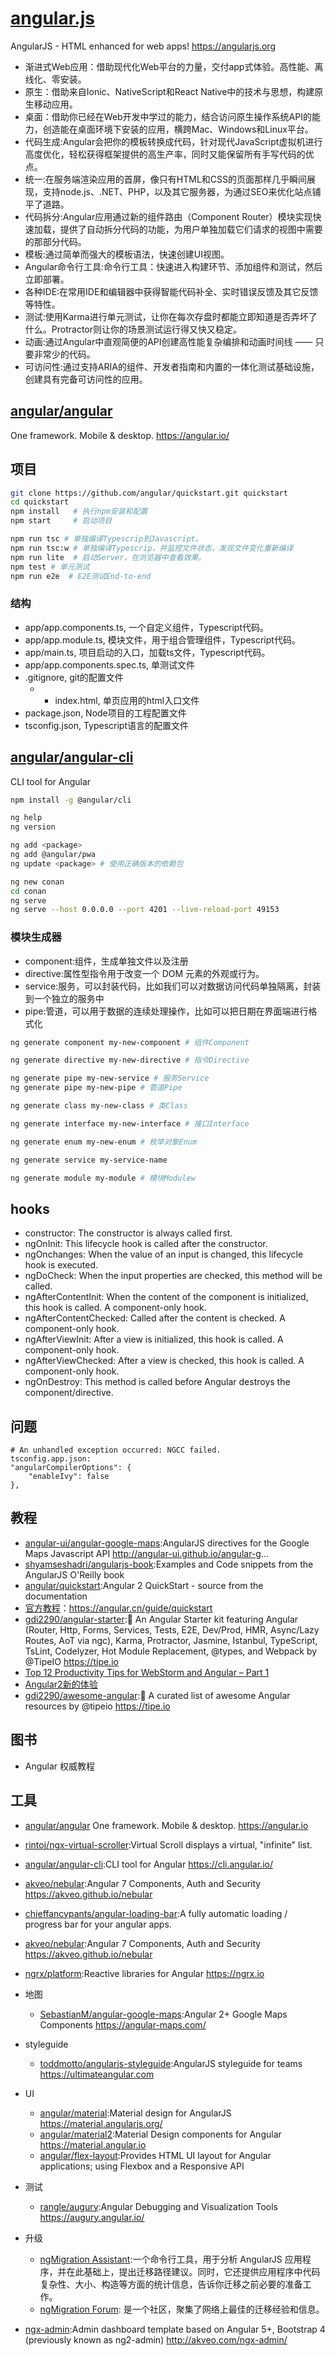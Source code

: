 # [angular.js](https://github.com/angular/angular.js)

AngularJS - HTML enhanced for web apps! <https://angularjs.org>

* 渐进式Web应用：借助现代化Web平台的力量，交付app式体验。高性能、离线化、零安装。
* 原生：借助来自Ionic、NativeScript和React Native中的技术与思想，构建原生移动应用。
* 桌面：借助你已经在Web开发中学过的能力，结合访问原生操作系统API的能力，创造能在桌面环境下安装的应用，横跨Mac、Windows和Linux平台。
* 代码生成:Angular会把你的模板转换成代码，针对现代JavaScript虚拟机进行高度优化，轻松获得框架提供的高生产率，同时又能保留所有手写代码的优点。
* 统一:在服务端渲染应用的首屏，像只有HTML和CSS的页面那样几乎瞬间展现，支持node.js、.NET、PHP，以及其它服务器，为通过SEO来优化站点铺平了道路。
* 代码拆分:Angular应用通过新的组件路由（Component Router）模块实现快速加载，提供了自动拆分代码的功能，为用户单独加载它们请求的视图中需要的那部分代码。
* 模板:通过简单而强大的模板语法，快速创建UI视图。
* Angular命令行工具:命令行工具：快速进入构建环节、添加组件和测试，然后立即部署。
* 各种IDE:在常用IDE和编辑器中获得智能代码补全、实时错误反馈及其它反馈等特性。
* 测试:使用Karma进行单元测试，让你在每次存盘时都能立即知道是否弄坏了什么。Protractor则让你的场景测试运行得又快又稳定。
* 动画:通过Angular中直观简便的API创建高性能复杂编排和动画时间线 —— 只要非常少的代码。
* 可访问性:通过支持ARIA的组件、开发者指南和内置的一体化测试基础设施，创建具有完备可访问性的应用。

## [angular/angular](https://github.com/angular/angular)

One framework. Mobile & desktop. <https://angular.io/>

## 项目

```sh
git clone https://github.com/angular/quickstart.git quickstart
cd quickstart
npm install   # 执行npm安装和配置
npm start     # 启动项目

npm run tsc # 单独编译Typescrip到Javascript。
npm run tsc:w # 单独编译Typescrip，并监控文件状态，发现文件变化重新编译
npm run lite  # 启动Server，在浏览器中查看效果。
npm test # 单元测试
npm run e2e  # E2E测试End-to-end
```

### 结构

* app/app.components.ts, 一个自定义组件，Typescript代码。
* app/app.module.ts, 模块文件，用于组合管理组件，Typescript代码。
* app/main.ts, 项目启动的入口，加载ts文件，Typescript代码。
* app/app.components.spec.ts, 单测试文件
* .gitignore, git的配置文件
    * * index.html, 单页应用的html入口文件
* package.json, Node项目的工程配置文件
* tsconfig.json, Typescript语言的配置文件

## [angular/angular-cli](https://github.com/angular/angular-cli)

CLI tool for Angular

```sh
npm install -g @angular/cli

ng help
ng version

ng add <package>
ng add @angular/pwa
ng update <package> # 使用正确版本的依赖包

ng new conan
cd conan
ng serve
ng serve --host 0.0.0.0 --port 4201 --live-reload-port 49153
```

### 模块生成器

* component:组件，生成单独文件以及注册
* directive:属性型指令用于改变一个 DOM 元素的外观或行为。
* service:服务，可以封装代码，比如我们可以对数据访问代码单独隔离，封装到一个独立的服务中
* pipe:管道，可以用于数据的连续处理操作，比如可以把日期在界面端进行格式化

```sh
ng generate component my-new-component # 组件Component

ng generate directive my-new-directive # 指令Directive

ng generate pipe my-new-service # 服务Service
ng generate pipe my-new-pipe # 管道Pipe

ng generate class my-new-class # 类Class

ng generate interface my-new-interface # 接口Interface

ng generate enum my-new-enum # 枚举对象Enum

ng generate service my-service-name

ng generate module my-module # 模块Modulew
```

## hooks

* constructor: The constructor is always called first.
* ngOnInit: This lifecycle hook is called after the constructor.
* ngOnchanges: When the value of an input is changed, this lifecycle hook is executed.
* ngDoCheck: When the input properties are checked, this method will be called.
* ngAfterContentInit: When the content of the component is initialized, this hook is called. A component-only hook.
* ngAfterContentChecked: Called after the content is checked. A component-only hook.
* ngAfterViewInit: After a view is initialized, this hook is called. A component-only hook.
* ngAfterViewChecked: After a view is checked, this hook is called. A component-only hook.
* ngOnDestroy: This method is called before Angular destroys the component/directive.

## 问题

```
# An unhandled exception occurred: NGCC failed.
tsconfig.app.json:
"angularCompilerOptions": {
    "enableIvy": false
},
```

## 教程

* [angular-ui/angular-google-maps](https://github.com/angular-ui/angular-google-maps):AngularJS directives for the Google Maps Javascript API <http://angular-ui.github.io/angular-g>…
* [shyamseshadri/angularjs-book](https://github.com/shyamseshadri/angularjs-book):Examples and Code snippets from the AngularJS O'Reilly book
* [angular/quickstart](https://github.com/angular/quickstart):Angular 2 QuickStart - source from the documentation
* [官方教程](https://angular.io)：<https://angular.cn/guide/quickstart>
* [gdi2290/angular-starter](https://github.com/gdi2290/angular-starter):🎉 An Angular Starter kit featuring Angular (Router, Http, Forms, Services, Tests, E2E, Dev/Prod, HMR, Async/Lazy Routes, AoT via ngc), Karma, Protractor, Jasmine, Istanbul, TypeScript, TsLint, Codelyzer, Hot Module Replacement, @types, and Webpack by @TipeIO <https://tipe.io>
* [Top 12 Productivity Tips for WebStorm and Angular – Part 1](https://www.sitepoint.com/productivity-tips-for-webstorm-and-angular-part-1/)
* [Angular2新的体验](http://blog.fens.me/angular2-init/)
* [gdi2290/awesome-angular](https://github.com/gdi2290/awesome-angular):📄 A curated list of awesome Angular resources by @tipeio <https://tipe.io>

## 图书

* Angular 权威教程

## 工具

* [angular/angular](https://github.com/angular/angular) One framework. Mobile & desktop. <https://angular.io>
* [rintoj/ngx-virtual-scroller](https://github.com/rintoj/ngx-virtual-scroller):Virtual Scroll displays a virtual, "infinite" list.
* [angular/angular-cli](https://github.com/angular/angular-cli):CLI tool for Angular <https://cli.angular.io/>
* [akveo/nebular](https://github.com/akveo/nebular):Angular 7 Components, Auth and Security <https://akveo.github.io/nebular>
* [chieffancypants/angular-loading-bar](https://github.com/chieffancypants/angular-loading-bar):A fully automatic loading / progress bar for your angular apps.
* [akveo/nebular](https://github.com/akveo/nebular):Angular 7 Components, Auth and Security <https://akveo.github.io/nebular>
* [ngrx/platform](https://github.com/ngrx/platform):Reactive libraries for Angular <https://ngrx.io>
* 地图
  - [SebastianM/angular-google-maps](https://github.com/SebastianM/angular-google-maps):Angular 2+ Google Maps Components <https://angular-maps.com/>
* styleguide
  - [toddmotto/angularjs-styleguide](https://github.com/toddmotto/angularjs-styleguide):AngularJS styleguide for teams <https://ultimateangular.com>
* UI
  - [angular/material](https://github.com/angular/material):Material design for AngularJS <https://material.angularjs.org/>
  - [angular/material2](https://github.com/angular/material2):Material Design components for Angular <https://material.angular.io>
  - [angular/flex-layout](https://github.com/angular/flex-layout):Provides HTML UI layout for Angular applications; using Flexbox and a Responsive API
* 测试
  - [rangle/augury](https://github.com/rangle/augury):Angular Debugging and Visualization Tools <https://augury.angular.io/>
* 升级
  - [ngMigration Assistant](https://github.com/ellamaolson/ngMigration-Assistant):一个命令行工具，用于分析 AngularJS 应用程序，并在此基础上，提出迁移路径建议。同时，它还提供应用程序中代码复杂性、大小、构造等方面的统计信息，告诉你迁移之前必要的准备工作。
  - [ngMigration Forum](https://github.com/angular/ngMigration-Forum/wiki): 是一个社区，聚集了网络上最佳的迁移经验和信息。

* [ngx-admin](https://github.com/akveo/ngx-admin):Admin dashboard template based on Angular 5+, Bootstrap 4 (previously known as ng2-admin) <http://akveo.com/ngx-admin/>

